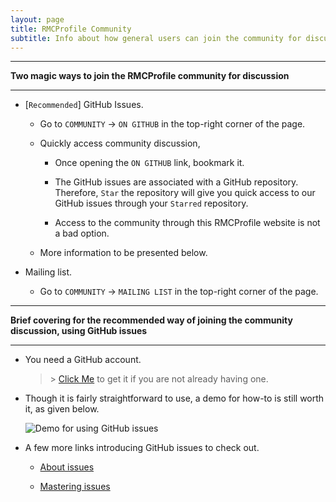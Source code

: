 ```yaml
---
layout: page
title: RMCProfile Community
subtitle: Info about how general users can join the community for discussion
---
```


---

**Two magic ways to join the RMCProfile community for discussion**

---

- [`Recommended`] GitHub Issues.

    - Go to `COMMUNITY` -> `ON GITHUB` in the top-right corner of the page.

    - Quickly access community discussion,

        - Once opening the `ON GITHUB` link, bookmark it.

        - The GitHub issues are associated with a GitHub repository. Therefore,
          `Star` the repository will give you quick access to our GitHub issues
          through your `Starred` repository.

        - Access to the community through this RMCProfile website is not a bad
          option.

    - More information to be presented below.

- Mailing list.

    - Go to `COMMUNITY` -> `MAILING LIST` in the top-right corner of the page.

---

**Brief covering for the recommended way of joining the community discussion,
using GitHub issues**

---

- You need a GitHub account.

    > \> <a target="_blank" href="https://github.com/">Click Me</a> to get it
    if you are not already having one.

- Though it is fairly straightforward to use, a demo for how-to is still worth
  it, as given below.

    ![Demo for using GitHub issues](/assets/img/GitHub_Issues_Demo.gif)

- A few more links introducing GitHub issues to check out.

    - [About issues](https://docs.github.com/en/free-pro-team@latest/github/managing-your-work-on-github/about-issues)

    - [Mastering issues](https://guides.github.com/features/issues/)
